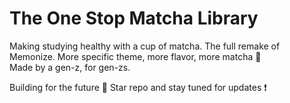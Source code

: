 # The One Stop Matcha Library
Making studying healthy with a cup of matcha. The full remake of Memonize. More specific theme, more flavor, more matcha 🍵  
Made by a gen-z, for gen-zs.  

Building for the future 🚀  Star repo and stay tuned for updates ❗
